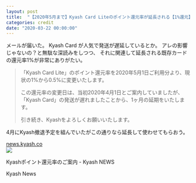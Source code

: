 ```yaml
---
layout: post
title:  "【2020年5月まで】Kyash Card Liteのポイント還元率が延長される【1%還元】"
categories: credit
date: "2020-03-22 00:00:00"
---
```


メールが届いた。
Kyash Card が人気で発送が遅延しているとか。
アレの影響じゃないの？と無駄な深読みをしつつ、
それに関連して延長される既存カードの還元率1%が非常にありがたい。

> 「Kyash Card Lite」のポイント還元率を2020年5月1日ご利用分より、現状の1%から0.5%に変更いたします。
> 
> この還元率の変更日は、当初2020年4月1日とご案内していましたが、「Kyash Card」の発送が遅れましたことから、1ヶ月の延期をいたします。
> 
> 引き続き、Kyashをよろしくお願いいたします。


4月にKyash撤退予定を組んでいたがこの通りなら延長して使わせてもらおう。


<div class="card">
  <a href="https://news.kyash.co/post/612903901928292352/20200318"></a>
  <div class="card__header">
    <a href="https://news.kyash.co/post/612903901928292352/20200318">news.kyash.co</a>
  </div>
  <div class="card__image">
    <img src="https://66.media.tumblr.com/81bfd5201fe29c3029b51bd48816a6d1/22d61a97024c654c-7f/s540x810/757c72d1f90ca5a941dfff2512c2c3e341e2787b.png">
  </div>
  <div class="card__title">
    <p>Kyashポイント還元率のご案内 - Kyash NEWS</p>
  </div>
  <div class="card__description">
    <p>Kyash News</p>
  </div>
</div>

